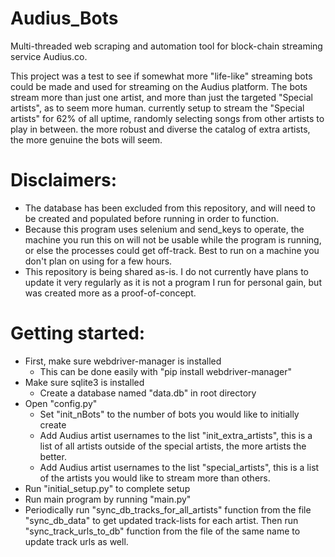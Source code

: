# Audius_Bots

Multi-threaded web scraping and automation tool for block-chain streaming service Audius.co.

This project was a test to see if somewhat more "life-like" streaming bots could be made and used for streaming on the Audius platform. The bots stream more than just one artist, and more than just the targeted "Special artists", as to seem more human. currently setup to stream the "Special artists" for 62% of all uptime, randomly selecting songs from other artists to play in between. the more robust and diverse the catalog of extra artists, the more genuine the bots will seem.

# Disclaimers:

* The database has been excluded from this repository, and will need to be created and populated before running in order to function.
* Because this program uses selenium and send_keys to operate, the machine you run this on will not be usable while the program is running, or else the processes could get off-track. Best to run on a machine you don't plan on using for a few hours.
* This repository is being shared as-is. I do not currently have plans to update it very regularly as it is not a program I run for personal gain, but was created more as a proof-of-concept.

# Getting started:

* First, make sure webdriver-manager is installed
    * This can be done easily with "pip install webdriver-manager"
* Make sure sqlite3 is installed
    * Create a database named "data.db" in root directory
* Open "config.py"
    * Set "init_nBots" to the number of bots you would like to initially create
    * Add Audius artist usernames to the list "init_extra_artists", this is a list of all artists outside of the special artists, the more artists the better.
    * Add Audius artist usernames to the list "special_artists", this is a list of the artists you would like to stream more than others.
* Run "initial_setup.py" to complete setup
* Run main program by running "main.py"
* Periodically run "sync_db_tracks_for_all_artists" function from the file "sync_db_data" to get updated track-lists for each artist. Then run "sync_track_urls_to_db" function from the file of the same name to update track urls as well.
